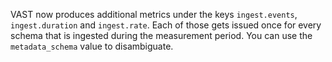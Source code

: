 VAST now produces additional metrics under the keys `ingest.events`,
`ingest.duration` and `ingest.rate`. Each of those gets issued once for every
schema that is ingested during the measurement period. You can use the
`metadata_schema` value to disambiguate.
